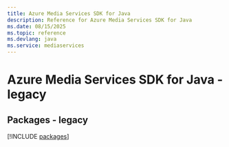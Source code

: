 ```yaml
---
title: Azure Media Services SDK for Java
description: Reference for Azure Media Services SDK for Java
ms.date: 08/15/2025
ms.topic: reference
ms.devlang: java
ms.service: mediaservices
---
```

# Azure Media Services SDK for Java - legacy
## Packages - legacy
[!INCLUDE [packages](media-services-index.md)]